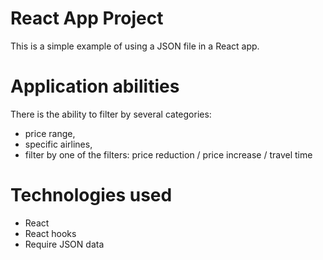 # React App Project

This is a simple example of using a JSON file in a React app.

# Application abilities

There is the ability to filter by several categories:

-   price range,
-   specific airlines,
-   filter by one of the filters: price reduction / price increase / travel time

# Technologies used

-   React
-   React hooks
-   Require JSON data
